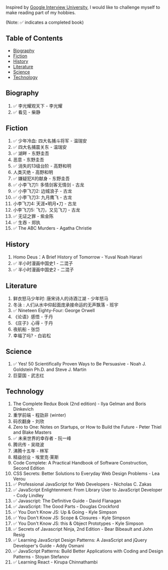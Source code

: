 Inspired by [Google Interview University](https://github.com/jwasham/google-interview-university/blob/master/README.md), I would like to challenge myself to make reading part of my hobbies. 

(Note: :white_check_mark: indicates a completed book)

## Table of Contents

- [Biography](#biography)
- [Fiction](#fiction)
- [History](#history)
- [Literature](#literature)
- [Science](#science)
- [Technology](#technology)

## Biography
1. :white_check_mark: 李光耀观天下 - 李光耀
1. :white_check_mark: 看见 - 柴静

## Fiction
1. :white_check_mark: 少年冷血: 四大名捕斗将军 - 温瑞安
1. :white_check_mark: 四大名捕震关东 - 温瑞安
1. :white_check_mark: 湖畔 - 东野圭吾
1. 恶意 - 东野圭吾
1. :white_check_mark: 消失的13级台阶 - 高野和明
1. 人类灭绝 - 高野和明
1. :white_check_mark: 嫌疑犯X的献身 - 东野圭吾
1. :white_check_mark: 小李飞刀1: 多情剑客无情剑 - 古龙
1. :white_check_mark: 小李飞刀2: 边城浪子 - 古龙
1. :white_check_mark: 小李飞刀3: 九月鹰飞 - 古龙
1. 小李飞刀4: 天涯•明月•刀 - 古龙
1. 小李飞刀5: 飞刀，又见飞刀 - 古龙
1. :white_check_mark: 无证之罪 - 紫金陈
1. :white_check_mark: 生吞 - 郑执
1. :white_check_mark: The ABC Murders - Agatha Christie

## History
1. Homo Deus：A Brief History of Tomorrow - Yuval Noah Harari
1. :white_check_mark: 半小时漫画中国史1 - 二混子
1. :white_check_mark: 半小时漫画中国史2 - 二混子

## Literature
1. 鲜衣怒马少年时: 唐宋诗人的诗酒江湖 - 少年怒马
1. 冬泳 : 人们从水中仰起面庞承接命运的无声飘落 - 班宇
1. :white_check_mark: Nineteen Eighty-Four: George Orwell
1. 《论语》感悟 - 于丹
1. 《庄子》心得 - 于丹
1. 夜航船 - 张岱
1. 幸福了吗? - 白岩松

## Science
1. :white_check_mark: Yes! 50 Scientifically Proven Ways to Be Persuasive - Noah J. Goldstein Ph.D. and Steve J. Martin
1. 巨婴国 - 武志红

## Technology
1. The Complete Redux Book (2nd edition) - Ilya Gelman and Boris Dinkevich
1. 重学前端 - 程劭非 (winter)
1. 码农翻身 - 刘欣
1. Zero to One: Notes on Startups, or How to Build the Future - Peter Thiel and Blake Masters
1. :white_check_mark: 未来世界的幸存者 - 阮一峰
1. 腾讯传 - 吴晓波
1. 沸腾十五年 - 林军
1. 精益创业 - 埃里克·莱斯
1. Code Complete: A Practical Handbook of Software Construction, Second Edition
1. CSS Secrets: Better Solutions to Everyday Web Design Problems - Lea Verou
1. :white_check_mark: Professional JavaScript for Web Developers - Nicholas C. Zakas
1. :white_check_mark: JavaScript Enlightenment: From Library User to JavaScript Developer - Cody Lindley
1. :white_check_mark: Javascript: The Definitive Guide - David Flanagan
1. :white_check_mark: JavaScript: The Good Parts - Douglas Crockford
1. :white_check_mark: You Don't Know JS: Up & Going - Kyle Simpson
1. :white_check_mark: You Don't Know JS: Scope & Closures - Kyle Simpson
1. :white_check_mark: You Don't Know JS: this & Object Prototypes - Kyle Simpson
1. :white_check_mark: Secrets of Javascript Ninja, 2nd Edition - Bear Bibeault and John Resig
1. :white_check_mark: Learning JavaScript Design Patterns: A JavaScript and jQuery Developer's Guide - Addy Osmani
1. :white_check_mark: JavaScript Patterns: Build Better Applications with Coding and Design Patterns - Stoyan Stefanov
1. :white_check_mark: Learning React - Kirupa Chinnathambi
